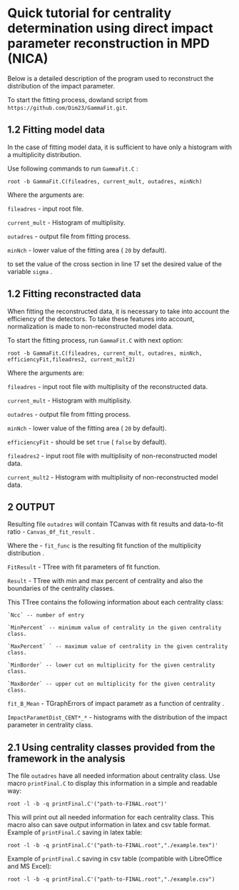 # Quick tutorial for centrality determination using direct impact parameter reconstruction in MPD (NICA)

Below is a detailed description of the program used to reconstruct the distribution of the impact parameter.

To start the fitting process, dowland script from `https://github.com/Dim23/GammaFit.git`.

## 1.2 Fitting model data

In the case of fitting model data, it is sufficient to have only a histogram with a multiplicity distribution.

Use following commands to run `GammaFit.C` :

    root -b GammaFit.C(fileadres, current_mult, outadres, minNch)

Where the arguments are:

`fileadres` - input root file.

`current_mult` - Histogram of multiplisity.

`outadres` - output file from fitting process.

`minNch` - lower value of the fitting area ( `20` by default).

to set the value of the cross section in line 17 set the desired value of the variable `sigma` .

## 1.2 Fitting reconstracted data

When fitting the reconstructed data, it is necessary to take into account the efficiency of the detectors. To take these features into account, normalization is made to non-reconstructed model data.

To start the fitting process, run `GammaFit.C` with next option:

    root -b GammaFit.C(fileadres, current_mult, outadres, minNch, efficiencyFit,fileadres2, current_mult2)

Where the arguments are:

`fileadres` - input root file with multiplisity of the reconstructed data.

`current_mult` - Histogram with multiplisity.

`outadres` - output file from fitting process.

`minNch` - lower value of the fitting area ( `20` by default).

`efficiencyFit` - should be set `true` ( `false` by default).

`fileadres2` - input root file with multiplisity of non-reconstructed model data.

`current_mult2` - Histogram with multiplisity of non-reconstructed model data.

## 2 OUTPUT

Resulting file `outadres` will contain TCanvas with fit results and data-to-fit ratio - `Canvas_0f_fit_result` .

 Where the - `fit_func` is the resulting fit function of the multiplicity distribution .

`FitResult` - TTree with fit parameters of fit function.

`Result` - TTree with min and max percent of centrality and also the boundaries of the centrality classes.

This TTree contains the following information about each centrality class:

    `Ncc` -- number of entry

    `MinPercent` -- minimum value of centrality in the given centrality class.

    `MaxPercent` ` -- maximum value of centrality in the given centrality class.

    `MinBorder` -- lower cut on multiplicity for the given centrality class.

    `MaxBorder` -- upper cut on multiplicity for the given centrality class.

`fit_B_Mean` - TGraphErrors of impact parametr as a function of centrality .

`ImpactParametDist_CENT*_*` - histograms with the distribution of the impact parameter in centrality class.

## 2.1 Using centrality classes provided from the framework in the analysis

The file `outadres` have all needed information about centrality class.
Use macro `printFinal.C` to display this information in a simple and readable way:

 `root -l -b -q printFinal.C'("path-to-FINAL.root")'`

This will print out all needed information for each centrality class.
This macro also can save output information in latex and csv table format.
Example of `printFinal.C` saving in latex table:

 `root -l -b -q printFinal.C'("path-to-FINAL.root","./example.tex")'`

  Example of `printFinal.C` saving in csv table (compatible with LibreOffice and MS Excel):

 `root -l -b -q printFinal.C'("path-to-FINAL.root","./example.csv")`
